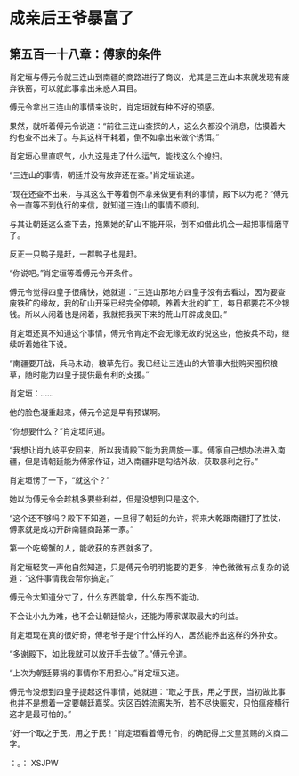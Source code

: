 # 成亲后王爷暴富了 
 ## 第五百一十八章：傅家的条件
  肖定垣与傅元令就三连山到南疆的商路进行了商议，尤其是三连山本来就发现有废弃铁窑，可以就此事拿出来惑人耳目。  
  
 傅元令拿出三连山的事情来说时，肖定垣就有种不好的预感。  
  
 果然，就听着傅元令说道：“前往三连山查探的人，这么久都没个消息，估摸着大约也查不出来了。与其这样干耗着，倒不如拿出来做个诱饵。”  
  
 肖定垣心里直叹气，小九这是走了什么运气，能找这么个媳妇。  
  
 “三连山的事情，朝廷并没有放弃还在查。”肖定垣说道。  
  
 “现在还查不出来，与其这么干等着倒不拿来做更有利的事情，殿下以为呢？”傅元令一直等不到仇行的来信，就知道三连山的事情不顺利。  
  
 与其让朝廷这么查下去，拖累她的矿山不能开采，倒不如借此机会一起把事情磨平了。  
  
 反正一只鸭子是赶，一群鸭子也是赶。  
  
 “你说吧。”肖定垣等着傅元令开条件。  
  
 傅元令觉得四皇子很痛快，她就道：“三连山那地方四皇子没有去看过，因为要查废铁矿的缘故，我的矿山开采已经完全停顿，养着大批的旷工，每日都要花不少银钱。所以人闲着也是闲着，我就把我买下来的荒山开辟成良田。”  
  
 肖定垣还真不知道这个事情，傅元令肯定不会无缘无故的说这些，他按兵不动，继续听着她往下说。  
  
 “南疆要开战，兵马未动，粮草先行。我已经让三连山的大管事大批购买囤积粮草，随时能为四皇子提供最有利的支援。”  
  
 肖定垣：……  
  
 他的脸色凝重起来，傅元令这是早有预谋啊。  
  
 “你想要什么？”肖定垣问道。  
  
 “我想让肖九岐平安回来，所以我请殿下能为我周旋一事。傅家自己想办法进入南疆，但是请朝廷能为傅家作证，进入南疆非是勾结外敌，获取暴利之行。”  
  
 肖定垣愣了一下，“就这个？”  
  
 她以为傅元令会趁机多要些利益，但是没想到只是这个。  
  
 “这个还不够吗？殿下不知道，一旦得了朝廷的允许，将来大乾跟南疆打了胜仗，傅家就是成功开辟南疆商路第一家。”  
  
 第一个吃螃蟹的人，能收获的东西就多了。  
  
 肖定垣轻笑一声他自然知道，只是傅元令明明能要的更多，神色微微有点复杂的说道：“这件事情我会帮你搞定。”  
  
 傅元令太知道分寸了，什么东西能拿，什么东西不能动。  
  
 不会让小九为难，也不会让朝廷恼火，还能为傅家谋取最大的利益。  
  
 肖定垣现在真的很好奇，傅老爷子是个什么样的人，居然能养出这样的外孙女。  
  
 “多谢殿下，如此我就可以放开手去做了。”傅元令道。  
  
 “上次为朝廷募捐的事情你不用担心。”肖定垣又道。  
  
 傅元令没想到四皇子提起这件事情，她就道：“取之于民，用之于民，当初做此事也并不是想着一定要朝廷嘉奖。灾区百姓流离失所，若不尽快赈灾，只怕瘟疫横行这才是最可怕的。”  
  
 “好一个取之于民，用之于民！”肖定垣看着傅元令，的确配得上父皇赏赐的义商二字。  
  
 ：。： 
XSJPW